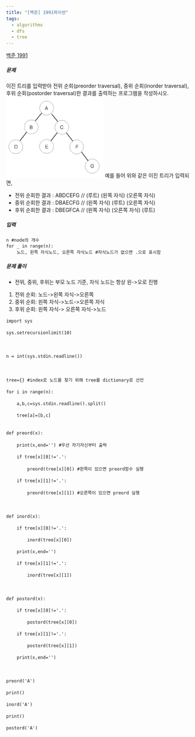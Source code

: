 ```yaml
---
title: "[백준] 1991파이썬"
tags:
  - algorithms
  - dfs
  - tree
---
```

[백준 1991](https://www.acmicpc.net/problem/1991)

##### 문제
이진 트리를 입력받아 전위 순회(preorder traversal), 중위 순회(inorder traversal), 후위 순회(postorder traversal)한 결과를 출력하는 프로그램을 작성하시오.
![](../images/treeorders.png)
예를 들어 위와 같은 이진 트리가 입력되면,

- 전위 순회한 결과 : ABDCEFG // (루트) (왼쪽 자식) (오른쪽 자식)
- 중위 순회한 결과 : DBAECFG // (왼쪽 자식) (루트) (오른쪽 자식)
- 후위 순회한 결과 : DBEGFCA // (왼쪽 자식) (오른쪽 자식) (루트)

##### 입력
```
n #node의 개수
for _ in range(n):
	노드, 왼쪽 자식노드, 오른쪽 자식노드 #자식노드가 없으면 .으로 표시함
```

##### 문제 풀이
- 전위, 중위, 후위는 부모 노드 기준, 자식 노드는 항상 왼->오로 진행
1. 전위 순회: 노드->왼쪽 자식->오른쪽 
2. 중위 순회: 왼쪽 자식->노드->오른쪽 자식
3. 후위 순회: 왼쪽 자식-> 오른쪽 자식->노드

```
import sys

sys.setrecursionlimit(10)

  

n = int(sys.stdin.readline())

  

tree={} #index로 노드를 찾기 위해 tree를 dictionary로 선언

for i in range(n):

    a,b,c=sys.stdin.readline().split()

    tree[a]=[b,c]


def preord(x):

    print(x,end='') #우선 자기자신부터 출력

    if tree[x][0]!='.':

        preord(tree[x][0]) #왼쪽이 있으면 preord함수 실행

    if tree[x][1]!='.':

        preord(tree[x][1]) #오른쪽이 있으면 preord 실행

  

def inord(x):

    if tree[x][0]!='.':

        inord(tree[x][0])

    print(x,end='')

    if tree[x][1]!='.':

        inord(tree[x][1])

  

def postord(x):

    if tree[x][0]!='.':

        postord(tree[x][0])

    if tree[x][1]!='.':

        postord(tree[x][1])

    print(x,end='')

  

preord('A')

print()

inord('A')

print()

postord('A')
```

